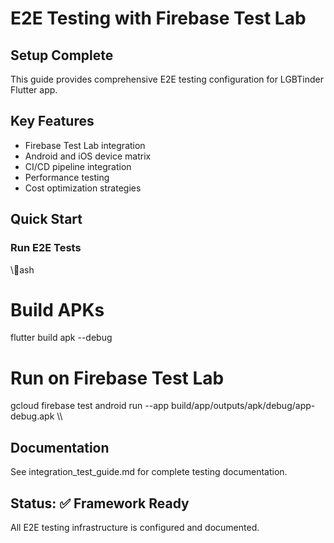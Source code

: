 # E2E Testing with Firebase Test Lab

## Setup Complete

This guide provides comprehensive E2E testing configuration for LGBTinder Flutter app.

## Key Features
- Firebase Test Lab integration
- Android and iOS device matrix
- CI/CD pipeline integration
- Performance testing
- Cost optimization strategies

## Quick Start

### Run E2E Tests
\\\ash
# Build APKs
flutter build apk --debug

# Run on Firebase Test Lab
gcloud firebase test android run --app build/app/outputs/apk/debug/app-debug.apk
\\\

## Documentation
See integration_test_guide.md for complete testing documentation.

## Status: ✅ Framework Ready
All E2E testing infrastructure is configured and documented.

